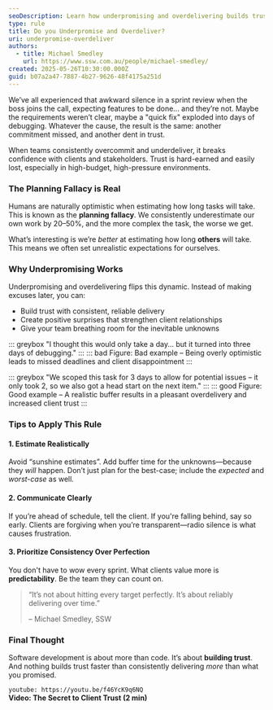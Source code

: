 ```yaml
---
seoDescription: Learn how underpromising and overdelivering builds trust with clients and improves your team's credibility. Avoid the planning fallacy by estimating realistically and communicating clearly.
type: rule
title: Do you Underpromise and Overdeliver?
uri: underpromise-overdeliver
authors:
  - title: Michael Smedley
    url: https://www.ssw.com.au/people/michael-smedley/
created: 2025-05-26T10:30:00.000Z
guid: b07a2a47-7887-4b27-9626-48f4175a251d
---
```


We’ve all experienced that awkward silence in a sprint review when the boss joins the call, expecting features to be done... and they’re not. Maybe the requirements weren’t clear, maybe a "quick fix" exploded into days of debugging. Whatever the cause, the result is the same: another commitment missed, and another dent in trust.

<!--endintro-->

When teams consistently overcommit and underdeliver, it breaks confidence with clients and stakeholders. Trust is hard-earned and easily lost, especially in high-budget, high-pressure environments.

### The Planning Fallacy is Real

Humans are naturally optimistic when estimating how long tasks will take. This is known as the **planning fallacy**. We consistently underestimate our own work by 20–50%, and the more complex the task, the worse we get.

What’s interesting is we’re *better* at estimating how long **others** will take. This means we often set unrealistic expectations for ourselves.

### Why Underpromising Works

Underpromising and overdelivering flips this dynamic. Instead of making excuses later, you can:

* Build trust with consistent, reliable delivery
* Create positive surprises that strengthen client relationships
* Give your team breathing room for the inevitable unknowns

::: greybox
"I thought this would only take a day... but it turned into three days of debugging."
:::
::: bad
Figure: Bad example – Being overly optimistic leads to missed deadlines and client disappointment
:::

::: greybox
"We scoped this task for 3 days to allow for potential issues – it only took 2, so we also got a head start on the next item."
:::
::: good
Figure: Good example – A realistic buffer results in a pleasant overdelivery and increased client trust
:::

### Tips to Apply This Rule

#### 1. Estimate Realistically  

Avoid “sunshine estimates”. Add buffer time for the unknowns—because they *will* happen. Don’t just plan for the best-case; include the *expected* and *worst-case* as well.

#### 2. Communicate Clearly  

If you’re ahead of schedule, tell the client. If you're falling behind, say so early. Clients are forgiving when you’re transparent—radio silence is what causes frustration.

#### 3. Prioritize Consistency Over Perfection  

You don't have to wow every sprint. What clients value more is **predictability**. Be the team they can count on.

> “It’s not about hitting every target perfectly. It’s about reliably delivering over time.”
>
> – Michael Smedley, SSW

### Final Thought

Software development is about more than code. It’s about **building trust**. And nothing builds trust faster than consistently delivering *more* than what you promised.

`youtube: https://youtu.be/f46YcK9q6NQ`  
**Video: The Secret to Client Trust (2 min)**
